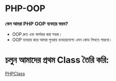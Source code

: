 # PHP-OOP

### কেন আমরা PHP OOP ব্যবহার করব?

 * OOP দ্রুত এবং কার্যকর করা সহজ।
 * OOP ব্যবহার করে আমরা পুনরায় ব্যবহারযোগ্য এমন কোড লিখতে পারবো। 

# চলুন আমাদের প্রথম Class তৈরি করি:
[PHPClass](https://github.com/KaziSadibReza/PHP-OOP/blob/main/PHPClass.md)
